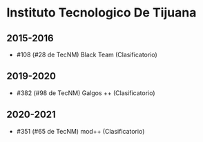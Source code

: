 # Instituto Tecnologico De Tijuana

## 2015-2016

- #108 (#28 de TecNM) Black Team (Clasificatorio)

## 2019-2020

- #382 (#98 de TecNM) Galgos ++ (Clasificatorio)

## 2020-2021

- #351 (#65 de TecNM) mod++ (Clasificatorio)


